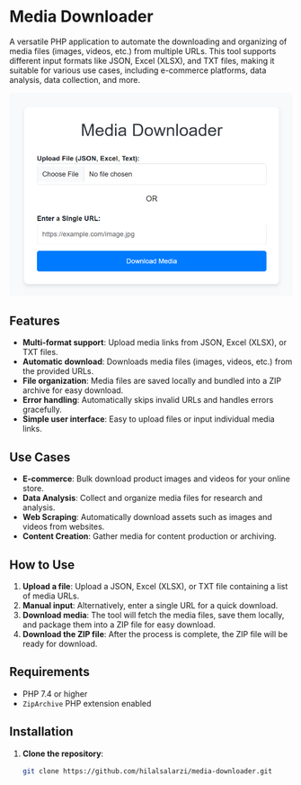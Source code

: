 # Media Downloader

A versatile PHP application to automate the downloading and organizing of media files (images, videos, etc.) from multiple URLs. This tool supports different input formats like JSON, Excel (XLSX), and TXT files, making it suitable for various use cases, including e-commerce platforms, data analysis, data collection, and more.

![Media Downloader](assets/images/media-downloader-hilalsalarzi.png)

## Features
- **Multi-format support**: Upload media links from JSON, Excel (XLSX), or TXT files.
- **Automatic download**: Downloads media files (images, videos, etc.) from the provided URLs.
- **File organization**: Media files are saved locally and bundled into a ZIP archive for easy download.
- **Error handling**: Automatically skips invalid URLs and handles errors gracefully.
- **Simple user interface**: Easy to upload files or input individual media links.

## Use Cases
- **E-commerce**: Bulk download product images and videos for your online store.
- **Data Analysis**: Collect and organize media files for research and analysis.
- **Web Scraping**: Automatically download assets such as images and videos from websites.
- **Content Creation**: Gather media for content production or archiving.

## How to Use

1. **Upload a file**: Upload a JSON, Excel (XLSX), or TXT file containing a list of media URLs.
2. **Manual input**: Alternatively, enter a single URL for a quick download.
3. **Download media**: The tool will fetch the media files, save them locally, and package them into a ZIP file for easy download.
4. **Download the ZIP file**: After the process is complete, the ZIP file will be ready for download.

## Requirements
- PHP 7.4 or higher
- `ZipArchive` PHP extension enabled

## Installation

1. **Clone the repository**: 
   ```bash
   git clone https://github.com/hilalsalarzi/media-downloader.git
